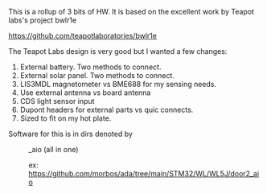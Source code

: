 This is a rollup of 3 bits of HW. It is based on the excellent work by Teapot labs's project bwlr1e

https://github.com/teapotlaboratories/bwlr1e

The Teapot Labs design is very good but I wanted a few changes:

1) External battery. Two methods to connect.
2) External solar panel. Two methods to connect.
3) LIS3MDL magnetometer vs BME688 for my sensing needs.
4) Use external antenna vs board antenna
5) CDS light sensor input
6) Dupont headers for external parts vs quic connects.
7) Sized to fit on my hot plate.


Software for this is in dirs denoted by <dir>_aio (all in one)

ex:
https://github.com/morbos/ada/tree/main/STM32/WL/WL5J/door2_aio